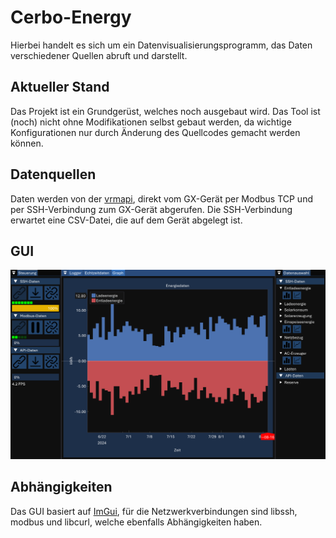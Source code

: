 # Cerbo-Energy

Hierbei handelt es sich um ein Datenvisualisierungsprogramm, das Daten verschiedener Quellen abruft und darstellt.

## Aktueller Stand

Das Projekt ist ein Grundgerüst, welches noch ausgebaut wird.
Das Tool ist (noch) nicht ohne Modifikationen selbst gebaut werden, da wichtige Konfigurationen nur durch Änderung des Quellcodes gemacht werden können.

## Datenquellen

Daten werden von der [vrmapi](https://vrm-api-docs.victronenergy.com/#/), direkt vom GX-Gerät per Modbus TCP und per SSH-Verbindung zum GX-Gerät abgerufen. Die SSH-Verbindung erwartet eine CSV-Datei, die auf dem Gerät abgelegt ist.

## GUI

![GUI](documentation/img/show.png)

## Abhängigkeiten

Das GUI basiert auf [ImGui](https://github.com/ocornut/imgui), für die Netzwerkverbindungen sind libssh, modbus und libcurl, welche ebenfalls Abhängigkeiten haben.

